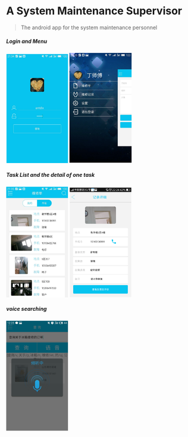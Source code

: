 # A System Maintenance Supervisor
>The android app for the system maintenance personnel

##### Login and Menu

 <img src="https://github.com/draftbk/Android_SmartManager/blob/master/smart_manager_pic/smart_manger_1.png?raw=true" width="33%" height="33%"> <img src="https://github.com/draftbk/Android_SmartManager/blob/master/smart_manager_pic/smart_manger_2.png?raw=true" width="33%" height="33%">
 
##### Task List and the detail of one task

 <img src="https://github.com/draftbk/Android_SmartManager/blob/master/smart_manager_pic/smart_manger_3.png?raw=true" width="33%" height="33%">  <img src="https://github.com/draftbk/Android_SmartManager/blob/master/smart_manager_pic/smart_manger_4.png?raw=true" width="33%" height="33%">
 
##### voice searching 

 <img src="https://github.com/draftbk/Android_SmartManager/blob/master/smart_manager_pic/smart_manger_5.png?raw=true" width="33%" height="33%"> 
